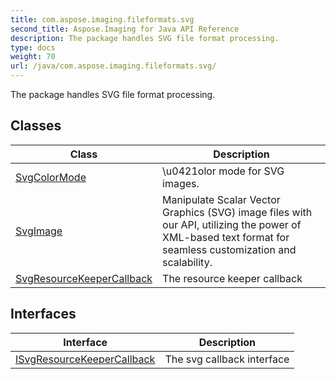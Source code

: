 ```yaml
---
title: com.aspose.imaging.fileformats.svg
second_title: Aspose.Imaging for Java API Reference
description: The package handles SVG file format processing.
type: docs
weight: 70
url: /java/com.aspose.imaging.fileformats.svg/
---
```


The package handles SVG file format processing.


## Classes

| Class | Description |
| --- | --- |
| [SvgColorMode](../com.aspose.imaging.fileformats.svg/svgcolormode) | \\u0421olor mode for SVG images. |
| [SvgImage](../com.aspose.imaging.fileformats.svg/svgimage) | Manipulate Scalar Vector Graphics (SVG) image files with our API, utilizing the power of XML-based text format for seamless customization and scalability. |
| [SvgResourceKeeperCallback](../com.aspose.imaging.fileformats.svg/svgresourcekeepercallback) | The resource keeper callback |

## Interfaces

| Interface | Description |
| --- | --- |
| [ISvgResourceKeeperCallback](../com.aspose.imaging.fileformats.svg/isvgresourcekeepercallback) | The svg callback interface |

